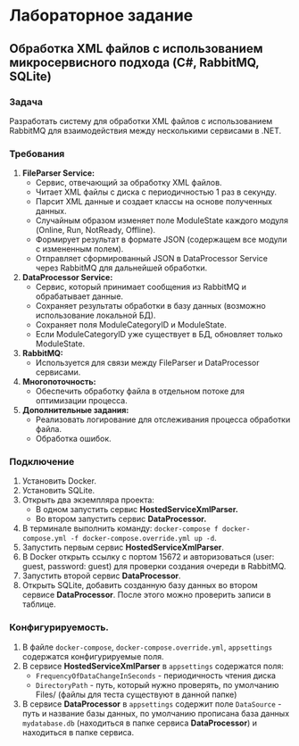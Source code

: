 # Лабораторное задание
## Обработка XML файлов с использованием микросервисного подхода (C#, RabbitMQ, SQLite)
### Задача
Разработать систему для обработки XML файлов с использованием RabbitMQ для взаимодействия между несколькими сервисами в .NET.

### Требования
1. **FileParser Service:**
    - Сервис, отвечающий за обработку XML файлов.
    - Читает XML файлы с диска с периодичностью 1 раз в секунду.
    - Парсит XML данные и создает классы на основе полученных данных.
    - Случайным образом изменяет поле ModuleState каждого модуля (Online, Run, NotReady, Offline).
    - Формирует результат в формате JSON (содержащем все модули с измененным полем).
    - Отправляет сформированный JSON в DataProcessor Service через RabbitMQ для дальнейшей обработки.
2. **DataProcessor Service:**
    - Сервис, который принимает сообщения из RabbitMQ и обрабатывает данные.
    - Сохраняет результаты обработки в базу данных (возможно использование локальной БД).
    - Сохраняет поля ModuleCategoryID и ModuleState.
    - Если ModuleCategoryID уже существует в БД, обновляет только ModuleState.
3. **RabbitMQ:**
    - Используется для связи между FileParser и DataProcessor сервисами.
4. **Многопоточность:**
    - Обеспечить обработку файла в отдельном потоке для оптимизации процесса.
5. **Дополнительные задания:**
    - Реализовать логирование для отслеживания процесса обработки файла.
    - Обработка ошибок.
      
### Подключение
  1. Установить Docker.
  2. Установить SQLite.
  3. Открыть два экземпляра проекта:
        - В одном запустить сервис **HostedServiceXmlParser.**
        - Во втором запустить сервис **DataProcessor.**
  4. В терминале выполнить команду: `docker-compose f docker-compose.yml -f docker-compose.override.yml up -d`.
  5. Запустить первым сервис **HostedServiceXmlParser**.
  6. В Docker открыть ссылку с портом 15672 и авторизоваться (user: guest, password: guest) для проверки создания очереди в RabbitMQ.
  7. Запустить второй сервис **DataProcessor**.
  8. Открыть SQLite, добавить созданную базу данных во втором сервисе **DataProcessor**. После этого можно проверить записи в таблице.
     
### Конфигурируемость.
1. В файле `docker-compose`, `docker-compose.override.yml`, `appsettings` содержатся конфигурируемые поля. 
2. В сервисе **HostedServiceXmlParser** в `appsettings` содержатся поля:
	- `FrequencyOfDataChangeInSeconds` - периодичность чтения диска
	- `DirectoryPath` - путь, который нужно проверять, по умолчанию Files/ (файлы для теста существуют в данной папке) 
3. В сервисе **DataProcessor** в `appsettings` содержит поле `DataSource` - путь и название базы данных, по умолчанию прописана база данных `mydatabase.db` (находиться в папке сервиса **DataProcessor**) и находиться в папке сервиса.
